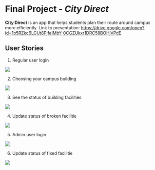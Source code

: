 # Final Project - *City Direct*

**City Direct** is an app that helps students plan their route around campus more efficiently.
Link to presentation: https://drive.google.com/open?id=1b5RZkc6LCUt8PjfaIMbY-0CGZUkxr1DRC58BOHjVPdE

## User Stories

1. Regular user login

![](/gifs/video1.gif)

2. Choosing your campus building

![](/gifs/video2.gif)

3. See the status of building facilities

![](/gifs/video3.gif)

4. Update status of broken facilitie

![](/gifs/video4.gif)

5. Admin user login 

![](/gifs/video5.gif)

6. Update status of fixed facilitie

![](/gifs/video6.gif)

